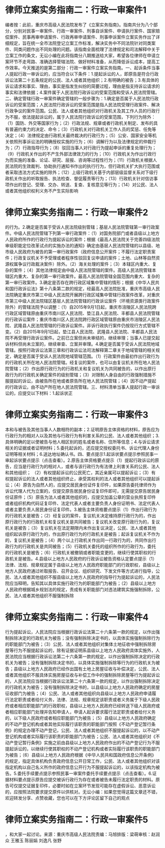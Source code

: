 # 律师立案实务指南二：行政一审案件1

编者按：此前，重庆市高级人民法院发布了《立案实务指南》。指南共分为八个部分，分别对民事一审案件、行政一审案件、刑事自诉案件、申请执行案件、国家赔偿案件、民事再审申请案件、行政再审申请案件、刑事申诉案件立案实务作出了详细规定，旨在统一全市法院登记立案工作标准，解决实务中不同法院针对同类案件、同类问题作出不同处理的问题。该指南全面梳理了法律规定和司法解释中关于立案工作的条文，无讼小编在此将指南分八期推送给大家，希望各位律师在申请立案环节不走弯路、准确选择管辖法院、做好材料准备，从而降低诉讼成本，提高工作效率。今天推送的是第二部分：行政一审案件立案实务指南。一、起诉条件当事人提起行政一审诉讼的，应当符合以下条件：1.提起诉讼的人，即原告是符合行政诉讼法第二十五条规定的公民、法人或者其他组织；2.有明确的被告；3.有具体的诉讼请求和事实、理由，事实是指发生纠纷的简要过程，理由是指支持诉讼请求的事实和法律依据；4.案件属于人民法院行政诉讼的受案范围和受诉人民法院管辖。二、确定管辖行政一审案件确定管辖的一般步骤为：1.确定是否属于人民法院行政诉讼的受案范围；人民法院行政诉讼的受案范围是指人民法院受理行政案件、解决行政争议的案件范围。公民、法人或者其他组织对行政机关及其工作人员的行政行为不服，依法提起诉讼的，属于人民法院行政诉讼的受案范围，下列行为除外：（1）国防、外交等国家行为；（2）行政法规、规章或者行政机关制定、发布的具有普遍约束力的决定、命令；（3）行政机关对行政机关工作人员的奖惩、任免等决定；（4）法律规定由行政机关最终裁决的行政行为；（5）公安、国家安全等机关依照刑事诉讼法的明确授权实施的行为；（6）调解行为以及法律规定的仲裁行为；（7）行政指导行为；（8）驳回当事人对行政行为提起申诉的重复处理行为；（9）行政机关作出的不产生外部法律效力的行为；（10）行政机关为作出行政行为而实施的准备、论证、研究、层报、咨询等过程性行为；（11）行政机关根据人民法院的生效裁判、协助执行通知书作出的执行行为，但行政机关扩大执行范围或者采取违法方式实施的除外；（12）上级行政机关基于内部层级监督关系对下级行政机关作出的听取报告、执法检查、督促履责等行为；（13）行政机关针对信访事项作出的登记、受理、交办、转送、复查、复核意见等行为；（14）对公民、法人或者其他组织权利义务不产生实际影响

# 律师立案实务指南二：行政一审案件2

的行为。2.确定是否属于受诉人民法院级别管辖；基层人民法院管辖第一审行政案件。中级人民法院管辖下列第一审行政案件：（1）对国务院部门或者县级以上地方人民政府所作的行政行为提起诉讼的案件；根据《最高人民法院关于完善四级法院审级职能定位改革试点的实施办法的通知》确定由基层人民法院管辖的以县级、地市级人民政府为被告的第一审行政案件（政府信息公开案件；不履行法定职责案件；行政复议机关不予受理或者程序性驳回复议申请的案件；土地、山林等自然资源权属争议行政裁决案件）除外。（2）海关处理的案件；（3）本辖区内重大、复杂的案件；（4）其他法律规定由中级人民法院管辖的案件。高级人民法院管辖本辖区内重大、复杂的第一审行政案件。最高人民法院管辖全国范围内重大、复杂的第一审行政案件。3.确定是否存在跨行政区域集中管辖的情形；根据《中华人民共和国行政诉讼法》第十八条第二款的规定，经最高人民法院批准，重庆市高级人民法院确定重庆市第三中级人民法院开展跨行政区域集中管辖行政案件改革，对重庆市第三中级人民法院辖区基层人民法院管辖的行政诉讼案件（环境资源类行政案件除外）的管辖法院予以调整：（1）自2015年9月1日起，重庆市涪陵区人民法院跨行政区域管辖原由重庆市南川区人民法院、垫江县人民法院、丰都县人民法院管辖的行政诉讼案件；重庆市南川区人民法院跨行政区域管辖原由重庆市涪陵区人民法院、武隆县人民法院管辖的行政诉讼案件。非诉行政执行案件仍按现行方式管辖不变。（2）自2015年9月1日起，垫江县人民法院、武隆县人民法院、丰都县人民法院不再受理行政诉讼案件。之前已立案但尚未审结的，继续审理；当事人已提交起诉材料但尚未立案的，继续审查、立案并审理。4.确定是否属于受诉人民法院地域管辖。按照行政诉讼法第三章和行政诉讼法司法解释第二章关于地域管辖的相关规定，确定是否属于受诉人民法院地域管辖范围。（1）行政案件由最初作出行政行为的行政机关所在地人民法院管辖。经复议的案件，也可以由复议机关所在地人民法院管辖；（2）作出原行政行为的行政机关和复议机关为共同被告的，以作出原行政行为的行政机关确定案件的级别管辖；（3）对限制人身自由的行政强制措施不服提起的诉讼，由被告所在地或者原告所在地人民法院管辖；（4）因不动产提起的行政诉讼，由不动产所在地人民法院管辖。三、材料清单当事人提起行政一审诉讼的，应提交以下材料：1.起诉状正

# 律师立案实务指南二：行政一审案件3

本和与被告及其他当事人人数相符的副本；2.证明原告主体资格的材料，原告应为行政行为的相对人以及其他与行政行为有利害关系的公民、法人或者其他组织；3.具体明确的足以使被告与他人相区别的姓名或者名称、住所等信息；4.与诉讼请求相关的证据或者证明材料；5.委托起诉的，还应提交授权委托书、诉讼代理人身份证明等相关材料；6.送达地址确认书。四、要点提示1.起诉状要点提示参照民事一审起诉状要点提示（点击查看）。2.原告主体资格要点提示（1）提起行政诉讼的原告，应当是行政行为的相对人，或者与该行政行为有法律上利害关系的公民、法人和其他组织；  （2）有权提起诉讼的公民死亡，其近亲属可以提起诉讼；（3）有权提起诉讼的法人或者其他组织终止，承受其权利的法人或者其他组织可以提起诉讼；（4）原告为自然人的，应提交居民身份证件复印件，如果原告委托律师作为诉讼代理人代为立案的，仅提交原告居民身份证复印件即可，无需提交原告居民身份证原件；（5）原告为法人或者其他组织的，应提交加盖公章的营业执照复印件或者组织机构代码证复印件、法定代表人或者主要负责人身份证明书、法定代表人或者主要负责人居民身份证复印件。3.被告主体资格要点提示（1）作出行政行为的行政机关是被告；（2）经复议的案件，复议机关决定维持原行政行为的，作出原行政行为的行政机关和复议机关是共同被告；复议机关改变原行政行为的，复议机关是被告；（3）复议机关在法定期限内未作出复议决定，公民、法人或者其他组织起诉原行政行为的，作出原行政行为的行政机关是被告；起诉复议机关不作为的，复议机关是被告；（4）两个以上行政机关作出同一行政行为的，共同作出行政行为的行政机关是共同被告；（5）行政机关委托的组织所作的行政行为，委托的行政机关是被告；（6）行政机关被撤销或者职能变更的，继续行使其职权的行政机关是被告。4.县级以上地方人民政府的行政诉讼被告资格认定要点提示（1）法律、法规、规章规定属于县级以上地方人民政府职能部门的行政职权，县级以上地方人民政府通过听取报告、召开会议、组织研究、下发文件等方式进行指导，公民、法人或者其他组织不服县级以上地方人民政府的指导行为提起诉讼的，人民法院应当释明，告知其以具体实施行政行为的职能部门为被告；（2）县级以上地方人民政府根据城乡规划法的规定，责成有关职能部门对违法建筑实施强制拆除，公民、法人或者其他组织不服强制拆除

# 律师立案实务指南二：行政一审案件4

行为提起诉讼，人民法院应当根据行政诉讼法第二十六条第一款的规定，以作出强制拆除决定的行政机关为被告；没有强制拆除决定书的，以具体实施强制拆除行为的职能部门为被告；（3）公民、法人或者其他组织对集体土地征收中强制拆除房屋等行为不服提起诉讼的，除有证据证明系县级以上地方人民政府具体实施外，人民法院应当根据行政诉讼法第二十六条第一款的规定，以作出强制拆除决定的行政机关为被告；没有强制拆除决定书的，以具体实施强制拆除等行为的行政机关为被告；县级以上地方人民政府已经作出国有土地上房屋征收与补偿决定，公民、法人或者其他组织不服具体实施房屋征收与补偿工作中的强制拆除房屋等行为提起诉讼的，人民法院应当根据行政诉讼法第二十六条第一款的规定，以作出强制拆除决定的行政机关为被告；没有强制拆除决定书的，以县级以上地方人民政府确定的房屋征收部门为被告；（4）公民、法人或者其他组织向县级以上地方人民政府申请履行法定职责或者给付义务，法律、法规、规章规定该职责或者义务属于下级人民政府或者相应职能部门的行政职权，县级以上地方人民政府已经转送下级人民政府或者相应职能部门处理并告知申请人，申请人起诉要求履行法定职责或者给付义务的，以下级人民政府或者相应职能部门为被告；（5）县级以上地方人民政府确定的不动产登记机构或者其他实际履行该职责的职能部门按照《不动产登记暂行条例》的规定办理不动产登记，公民、法人或者其他组织不服提起诉讼的，以不动产登记机构或者实际履行该职责的职能部门为被告；公民、法人或者其他组织对《不动产登记暂行条例》实施之前由县级以上地方人民政府作出的不动产登记行为不服提起诉讼的，以继续行使其职权的不动产登记机构或者实际履行该职责的职能部门为被告；（6）县级以上地方人民政府根据《中华人民共和国政府信息公开条例》的规定，指定具体机构负责政府信息公开日常工作，公民、法人或者其他组织对该指定机构以自己名义所作的政府信息公开行为不服提起诉讼的，以该指定机构为被告。5.委托手续要点提示参照民事一审案件委托手续要点提示（点击查看）。6.证据材料要点提示原告应提交被诉行政行为存在或者被告未履行法定职责的材料。原告可仅提交证据复印件，必要时如在立案环节发现可能存在虚假诉讼、恶意诉讼的，应按照法院要求提交原件以供核对。无讼小编：如果您觉得这篇文章还不错，欢迎转发分享、点赞收藏，您也可以在下方评论区留下自己的观点

# 律师立案实务指南二：行政一审案件5

，和大家一起讨论。来源：重庆市高级人民法院责编：马旭排版：梁萌审核：赵润众 王雅玉 陈丽娟 刘逸凡 张野

